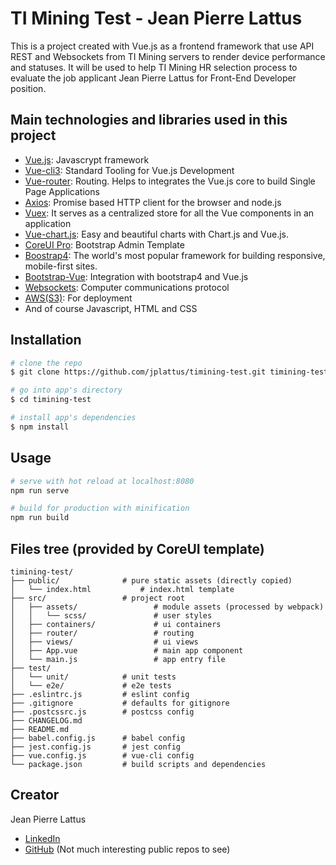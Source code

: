 # TI Mining Test - Jean Pierre Lattus

This is a project created with Vue.js as a frontend framework that use API REST and Websockets from TI Mining servers to render device performance and statuses. It will be used to help TI Mining HR selection process to evaluate the job applicant Jean Pierre Lattus for Front-End Developer position.

## Main technologies and libraries used in this project

* [Vue.js](https://vuejs.org): Javascrypt framework
* [Vue-cli3](https://cli.vuejs.org):  Standard Tooling for Vue.js Development
* [Vue-router](https://router.vuejs.org): Routing. Helps to integrates the Vue.js core to build Single Page Applications
* [Axios](https://github.com/axios/axios): Promise based HTTP client for the browser and node.js
* [Vuex](https://vuex.vuejs.org): It serves as a centralized store for all the Vue components in an application
* [Vue-chart.js](https://vue-chartjs.org): Easy and beautiful charts with Chart.js and Vue.js.
* [CoreUI Pro](https://coreui.io): Bootstrap Admin Template
* [Boostrap4](https://getbootstrap.com/docs/4.5/getting-started/introduction/): The world's most popular framework for building responsive, mobile-first sites.
* [Bootstrap-Vue](https://bootstrap-vue.org): Integration with bootstrap4 and Vue.js
* [Websockets](https://en.wikipedia.org/wiki/WebSocket): Computer communications protocol
* [AWS(S3)](https://aws.amazon.com/es/): For deployment
* And of course Javascript, HTML and CSS

## Installation

``` bash
# clone the repo
$ git clone https://github.com/jplattus/timining-test.git timining-test

# go into app's directory
$ cd timining-test

# install app's dependencies
$ npm install
```

## Usage

``` bash
# serve with hot reload at localhost:8080
npm run serve

# build for production with minification
npm run build

```


## Files tree (provided by CoreUI template)

```
timining-test/
├── public/              # pure static assets (directly copied)
│   └── index.html           # index.html template
├── src/                 # project root
│   ├── assets/                 # module assets (processed by webpack)
│   │   └── scss/               # user styles
│   ├── containers/             # ui containers
│   ├── router/                 # routing
│   ├── views/                  # ui views
│   ├── App.vue                 # main app component
│   └── main.js                 # app entry file
├── test/
│   └── unit/            # unit tests
│   └── e2e/             # e2e tests
├── .eslintrc.js         # eslint config
├── .gitignore           # defaults for gitignore
├── .postcssrc.js        # postcss config
├── CHANGELOG.md
├── README.md
├── babel.config.js      # babel config
├── jest.config.js       # jest config
├── vue.config.js        # vue-cli config
└── package.json         # build scripts and dependencies
```

## Creator
Jean Pierre Lattus
* [LinkedIn](https://www.linkedin.com/in/jeanpierrelattus/)
* [GitHub](https://github.com/jplattus) (Not much interesting public repos to see)

